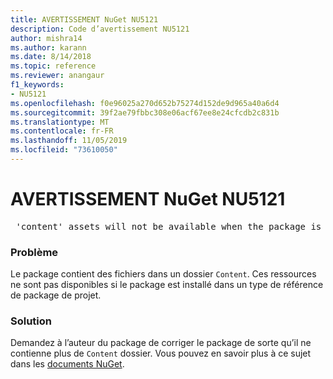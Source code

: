 ```yaml
---
title: AVERTISSEMENT NuGet NU5121
description: Code d’avertissement NU5121
author: mishra14
ms.author: karann
ms.date: 8/14/2018
ms.topic: reference
ms.reviewer: anangaur
f1_keywords:
- NU5121
ms.openlocfilehash: f0e96025a270d652b75274d152de9d965a40a6d4
ms.sourcegitcommit: 39f2ae79fbbc308e06acf67ee8e24cfcdb2c831b
ms.translationtype: MT
ms.contentlocale: fr-FR
ms.lasthandoff: 11/05/2019
ms.locfileid: "73610050"
---
```

# <a name="nuget-warning-nu5121"></a>AVERTISSEMENT NuGet NU5121
<pre> 'content' assets will not be available when the package is installed after the migration.</pre>

### <a name="issue"></a>Problème

Le package contient des fichiers dans un dossier `Content`. Ces ressources ne sont pas disponibles si le package est installé dans un type de référence de package de projet.


### <a name="solution"></a>Solution

Demandez à l’auteur du package de corriger le package de sorte qu’il ne contienne plus de `Content` dossier. Vous pouvez en savoir plus à ce sujet dans les [documents NuGet](https://docs.microsoft.com/nuget/consume-packages/migrate-packages-config-to-package-reference).

